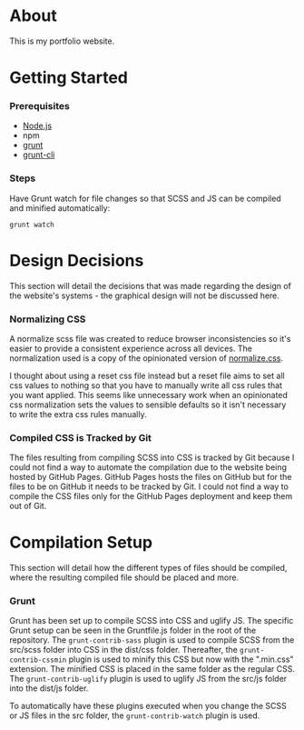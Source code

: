 
# About
This is my portfolio website.

# Getting Started

### Prerequisites

- [Node.js](https://nodejs.org/)
- npm
- [grunt](https://www.npmjs.com/package/grunt)
- [grunt-cli](https://www.npmjs.com/package/grunt-cli)

### Steps

Have Grunt watch for file changes so that SCSS and JS can be compiled and minified automatically:
```
grunt watch
```

# Design Decisions
This section will detail the decisions that was made regarding the design of the website's systems - the graphical design will not be discussed here.

### Normalizing CSS
A normalize scss file was created to reduce browser inconsistencies so it's easier to provide a consistent experience across all devices. The normalization used is a copy of the opinionated version of [normalize.css](https://github.com/csstools/normalize.css). 

I thought about using a reset css file instead but a reset file aims to set all css values to nothing so that you have to manually write all css rules that you want applied. This seems like unnecessary work when an opinionated css normalization sets the values to sensible defaults so it isn't necessary to write the extra css rules manually.

### Compiled CSS is Tracked by Git
The files resulting from compiling SCSS into CSS is tracked by Git because I could not find a way to automate the compilation due to the website being hosted by GitHub Pages. GitHub Pages hosts the files on GitHub but for the files to be on GitHub it needs to be tracked by Git. I could not find a way to compile the CSS files only for the GitHub Pages deployment and keep them out of Git.

# Compilation Setup
This section will detail how the different types of files should be compiled, where the resulting compiled file should be placed and more.

### Grunt

Grunt has been set up to compile SCSS into CSS and uglify JS. The specific Grunt setup can be seen in the Gruntfile.js folder in the root of the repository.
The `grunt-contrib-sass` plugin is used to compile SCSS from the src/scss folder into CSS in the dist/css folder. Thereafter, the `grunt-contrib-cssmin` plugin is used to minify this CSS but now with the ".min.css" extension. The minified CSS is placed in the same folder as the regular CSS.
The `grunt-contrib-uglify` plugin is used to uglify JS from the src/js folder into the dist/js folder.

To automatically have these plugins executed when you change the SCSS or JS files in the src folder, the `grunt-contrib-watch` plugin is used. 
